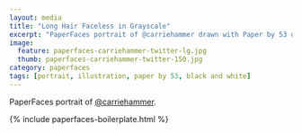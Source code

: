 ```yaml
---
layout: media
title: "Long Hair Faceless in Grayscale"
excerpt: "PaperFaces portrait of @carriehammer drawn with Paper by 53 on an iPad."
image: 
  feature: paperfaces-carriehammer-twitter-lg.jpg
  thumb: paperfaces-carriehammer-twitter-150.jpg
category: paperfaces
tags: [portrait, illustration, paper by 53, black and white]
---
```


PaperFaces portrait of [@carriehammer](http://twitter.com/carriehammer).

{% include paperfaces-boilerplate.html %}